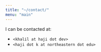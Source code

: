 ```yaml
---
title: "~/contact/"
menu: "main"
---
```


I can be contacted at:

- `<khalil at haji dot dev>`
- `<haji dot k at northeastern dot edu>`
